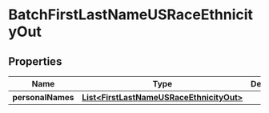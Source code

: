 
# BatchFirstLastNameUSRaceEthnicityOut

## Properties
Name | Type | Description | Notes
------------ | ------------- | ------------- | -------------
**personalNames** | [**List&lt;FirstLastNameUSRaceEthnicityOut&gt;**](FirstLastNameUSRaceEthnicityOut.md) |  |  [optional]



